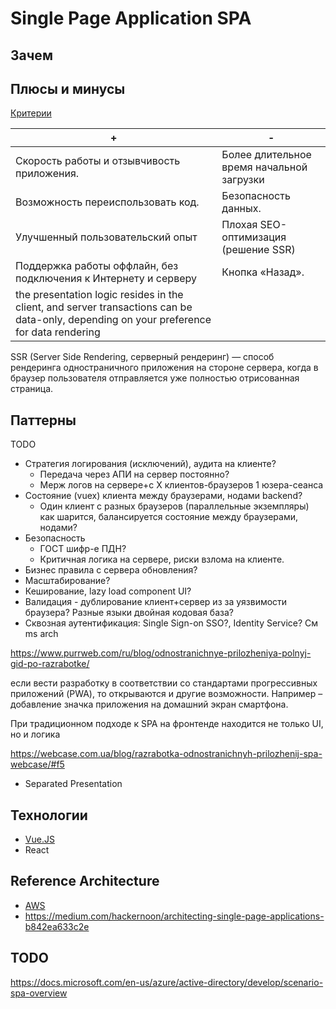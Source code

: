 # Single Page Application SPA

## Зачем

## Плюсы и минусы

[Критерии](../arch.criteria.md)

| + | - |
| - | - |
| Скорость работы и отзывчивость приложения. | Более длительное время начальной загрузки |
| Возможность переиспользовать код. | Безопасность данных. |
| Улучшенный пользовательский опыт | Плохая SEO-оптимизация (решение SSR) |
| Поддержка работы оффлайн, без подключения к Интернету и серверу | Кнопка «Назад». |
| the presentation logic resides in the client, and server transactions can be data-only, depending on your preference for data rendering |  |

SSR (Server Side Rendering, серверный рендеринг) — способ рендеринга одностраничного приложения на стороне сервера, когда в браузер пользователя отправляется уже полностью отрисованная страница.

## Паттерны

TODO
- Стратегия логирования (исключений), аудита на клиенте? 
	- Передача через АПИ на сервер постоянно?
	- Мерж логов на сервере+с Х клиентов-браузеров 1 юзера-сеанса
- Состояние (vuex) клиента между браузерами, нодами backend?
	- Один клиент с разных браузеров (параллельные экземпляры) как шарится, балансируется состояние между браузерами, нодами?
- Безопасность 
	- ГОСТ шифр-е ПДН?
	- Критичная логика на сервере, риски взлома на клиенте.
- Бизнес правила с сервера обновления?
- Масштабирование?
- Кеширование, lazy load component UI?
- Валидация - дублирование клиент+сервер из за уязвимости браузера? Разные языки двойная кодовая база?
- Сквозная аутентификация: Single Sign-on SSO?, Identity Service?
См ms arch

https://www.purrweb.com/ru/blog/odnostranichnye-prilozheniya-polnyj-gid-po-razrabotke/

если вести разработку в соответствии со стандартами прогрессивных приложений (PWA), то открываются и другие возможности. Например – добавление значка приложения на домашний экран смартфона.

При традиционном подходе к SPA на фронтенде находится не только UI, но и логика

https://webcase.com.ua/blog/razrabotka-odnostranichnyh-prilozhenij-spa-webcase/#f5

- Separated Presentation

## Технологии

- [Vue.JS](../../technology/framework/vuejs.md)
- React

## Reference Architecture

- [AWS](https://docs.aws.amazon.com/whitepapers/latest/serverless-multi-tier-architectures-api-gateway-lambda/single-page-application.HTML)
- https://medium.com/hackernoon/architecting-single-page-applications-b842ea633c2e

## TODO

https://docs.microsoft.com/en-us/azure/active-directory/develop/scenario-spa-overview